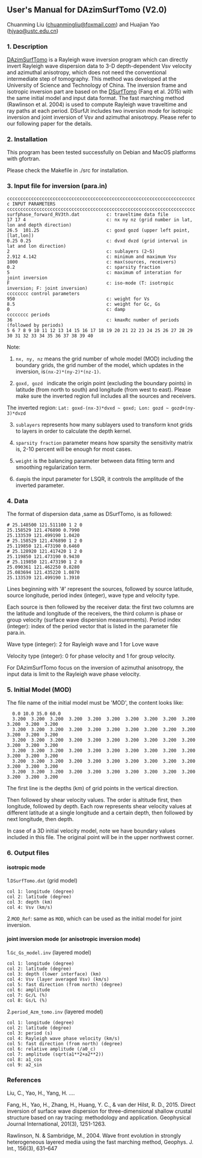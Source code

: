 ## User's Manual for DAzimSurfTomo (V2.0)

Chuanming Liu (chuanmingliu@foxmail.com) and Huajian Yao (hjyao@ustc.edu.cn)

### 1. Description

[DAzimSurfTomo](https://github.com/Chuanming-Liu/DAzimSurfTomo) is a Rayleigh wave inversion program which can directly invert Rayleigh wave dispersion data to 3-D depth-dependent Vsv velocity and azimuthal anisotropy, which does not need the conventional intermediate step of tomography. This method was developed at the University of Science and Technology of China.  The inversion frame and isotropic inversion part are based on the [DSurfTomo](https://github.com/HongjianFang/DSurfTomo) (Fang et al. 2015) with the same initial model and input data format. The fast marching method (Rawlinson et al. 2004) is used to compute Rayleigh wave traveltime and ray paths at each period. DSurfJt includes two inversion mode for isotropic inversion and joint inversion of Vsv and azimuthal anisotropy.  Please refer to our following paper for the details.


### 2. Installation
This program has been tested successfully on Debian and MacOS platforms with gfortran. 

Please check the Makefile in ./src for installation.

### 3. Input file for inversion (para.in)

```
cccccccccccccccccccccccccccccccccccccccccccccccccccccccccccccccccccccc
c INPUT PARAMETERS
cccccccccccccccccccccccccccccccccccccccccccccccccccccccccccccccccccccc
surfphase_forward_RV3th.dat	     	 c: traveltime data file 
17 17 4                              c: nx ny nz (grid number in lat, lon and depth direction)
26.5  101.25                         c: goxd gozd (upper left point,[lat,lon])
0.25 0.25                            c: dvxd dvzd (grid interval in lat and lon direction)
2                                    c: sublayers (2~5)
2.912 4.142                          c: minimum and maximum Vsv
1000                                 c: max(sources, receivers)
0.2                                  c: sparsity fraction
5				    				 c: maximum of interation for joint inversion 
F                                    c: iso-mode (T: isotropic inversion; F: joint inversion)
cccccccc control parameters
950	           		                 c: weight for Vs
8.5		           	                 c: weight for Gc, Gs
0		           	                 c: damp
cccccccc periods
36                                   c: kmaxRc number of periods (followed by periods)
5 6 7 8 9 10 11 12 13 14 15 16 17 18 19 20 21 22 23 24 25 26 27 28 29 30 31 32 33 34 35 36 37 38 39 40
```
Note:

1. `nx, ny, nz` means the grid number of whole model (MOD) including the boundary grids, the grid number of the model, which updates in the inversion, is`(nx-2)*(ny-2)*(nz-1)`.

2. `goxd, gozd ` indicate the origin point (excluding the boundary points) in latitude (from north to south) and longitude (from west to east). Please make sure the inverted region full includes all the sources and receivers. 

 The inverted region: `Lat: goxd-(nx-3)*dvxd ~ goxd; Lon: gozd ~ gozd+(ny-3)*dvzd`

3. `sublayers` represents how many sublayers used to transform knot grids to layers in order to calculate the depth kernel. 
 
4. `sparsity fraction` parameter means how sparsity the sensitivity matrix is, 2-10 percent will be enough for most cases.

5. `weight` is the balancing parameter between data fitting term and smoothing regularization term. 

6. `damp`is the input parameter for LSQR, it controls the amplitude of the inverted parameter.


### 4. Data 

The format of dispersion data ,same as DSurfTomo, is as followed: 

```
# 25.148500 121.511100 1 2 0
25.158529 121.476890 0.7990
25.133539 121.499190 1.0420 
# 25.158529 121.476890 1 2 0 
25.119850 121.473190 0.6460 
# 25.128920 121.417420 1 2 0 
25.119850 121.473190 0.9430 
# 25.119850 121.473190 1 2 0 
25.090361 121.462250 0.8280 
25.083694 121.435220 1.0870 
25.133539 121.499190 1.3910
```

Lines beginning with '#' represent the sources, followed by source latitude, source longitude, period index (integer), wave type and velocity type.

Each source is then followed by the receiver data: the first two columns are the latitude and longitude of the receivers, the third column is phase or group velocity (surface wave dispersion measurements). Period index (integer): index of the period vector that is listed in the parameter file para.in.

Wave type (integer): 2 for Rayleigh wave and 1 for Love wave 

Velocity type (integer): 0 for phase velocity and 1 for group velocity.

For DAzimSurfTomo focus on the inversion of azimuthal anisotropy, the input data is limit to the Rayleigh wave phase velocity.

### 5. Initial Model (MOD)

The file name of the initial model must be 'MOD', the content looks like:

```
  0.0 10.0 35.0 60.0
  3.200  3.200  3.200  3.200  3.200  3.200  3.200  3.200  3.200  3.200  3.200  3.200  3.200  
  3.200  3.200  3.200  3.200  3.200  3.200  3.200  3.200  3.200  3.200  3.200  3.200  3.200  
  3.200  3.200  3.200  3.200  3.200  3.200  3.200  3.200  3.200  3.200  3.200  3.200  3.200  
  3.200  3.200  3.200  3.200  3.200  3.200  3.200  3.200  3.200  3.200  3.200  3.200  3.200  
  3.200  3.200  3.200  3.200  3.200  3.200  3.200  3.200  3.200  3.200  3.200  3.200  3.200  
  3.200  3.200  3.200  3.200  3.200  3.200  3.200  3.200  3.200  3.200  3.200  3.200  3.200  
```

The first line is the depths (km) of grid points in the vertical direction.

Then followed by shear velocity values. The order is altitude first, then longitude, followed by depth. Each row represents shear velocity values at different latitude at a single longitude and a certain depth, then followed by next longitude, then depth.

In case of a 3D initial velocity model, note we have boundary values included in this file. The original point will be in the upper northwest corner.


### 6. Output files

#### isotropic mode

1.`DSurfTomo.dat` (grid model)

```
col 1: longitude (degree)
col 2: latitude (degree)
col 3: depth (km)
col 4: Vsv (km/s)
```

2.`MOD_Ref`: same as `MOD`, which can be used as the initial model for joint inversion.

#### joint inversion mode (or anisotropic inversion mode) 

1.`Gc_Gs_model.inv` (layered model)
 
```
col 1: longitude (degree)
col 2: latitude (degree)
col 3: depth (lower interface) (km)
col 4: Vsv (layer averaged Vsv) (km/s)
col 5: fast direction (from north) (degree)
col 6: amplitude 
col 7: Gc/L (%)
col 8: Gs/L (%)
```
2.`period_Azm_tomo.inv` (layered model)
 
```
col 1: longitude (degree)
col 2: latitude (degree)
col 3: period (s)
col 4: Rayleigh wave phase velocity (km/s)
col 5: fast direction (from north) (degree)
col 6: relative amplitude (/a0_c)
col 7: amplitude (sqrt(a1**2+a2**2))
col 8: a1_cos
col 9: a2_sin
```

### References

Liu, C., Yao, H., Yang, H. ....


Fang, H., Yao, H., Zhang, H., Huang, Y. C., & van der Hilst, R. D., 2015. Direct inversion of surface wave dispersion for three-dimensional shallow crustal structure based on ray tracing: methodology and application. Geophysical Journal International, 201(3), 1251-1263.

Rawlinson, N. & Sambridge, M., 2004. Wave front evolution in strongly heterogeneous layered media using the fast marching method, Geophys. J. Int., 156(3), 631–647


  